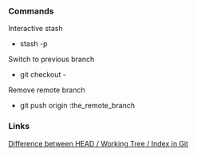 ### Commands

Interactive stash
* stash -p 

Switch to previous branch
* git checkout -

Remove remote branch
* git push origin :the_remote_branch

### Links
[Difference between HEAD / Working Tree / Index in Git](http://stackoverflow.com/questions/3689838/difference-between-head-working-tree-index-in-git)
